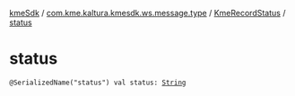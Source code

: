[kmeSdk](../../index.md) / [com.kme.kaltura.kmesdk.ws.message.type](../index.md) / [KmeRecordStatus](index.md) / [status](./status.md)

# status

`@SerializedName("status") val status: `[`String`](https://kotlinlang.org/api/latest/jvm/stdlib/kotlin/-string/index.html)